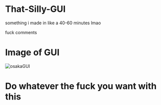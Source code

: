 # That-Silly-GUI
something i made in like a 40-60 minutes lmao

fuck comments 

# Image of GUI 
![osakaGUI](https://github.com/user-attachments/assets/69786ad9-a10b-4b98-b608-c3e2f9b07d18)



# Do whatever the fuck you want with this
